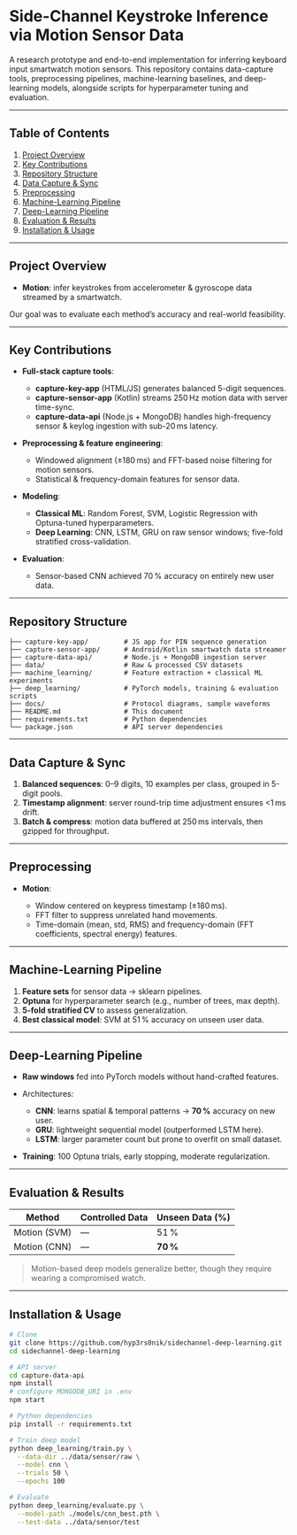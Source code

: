 # Side-Channel Keystroke Inference via Motion Sensor Data

A research prototype and end-to-end implementation for inferring keyboard input smartwatch motion sensors. This repository contains data-capture tools, preprocessing pipelines, machine-learning baselines, and deep-learning models, alongside scripts for hyperparameter tuning and evaluation.

---

## Table of Contents

1. [Project Overview](#project-overview)
2. [Key Contributions](#key-contributions)
3. [Repository Structure](#repository-structure)
4. [Data Capture & Sync](#data-capture--sync)
5. [Preprocessing](#preprocessing)
6. [Machine-Learning Pipeline](#machine-learning-pipeline)
7. [Deep-Learning Pipeline](#deep-learning-pipeline)
8. [Evaluation & Results](#evaluation--results)
9. [Installation & Usage](#installation--usage)

---

## Project Overview

* **Motion**: infer keystrokes from accelerometer & gyroscope data streamed by a smartwatch.

Our goal was to evaluate each method’s accuracy and real-world feasibility.

---

## Key Contributions

* **Full-stack capture tools**:

  * **capture-key-app** (HTML/JS) generates balanced 5-digit sequences.
  * **capture-sensor-app** (Kotlin) streams 250 Hz motion data with server time-sync.
  * **capture-data-api** (Node.js + MongoDB) handles high-frequency sensor & keylog ingestion with sub-20 ms latency.

* **Preprocessing & feature engineering**:

  * Windowed alignment (±180 ms) and FFT-based noise filtering for motion sensors.
  * Statistical & frequency-domain features for sensor data.

* **Modeling**:
  * **Classical ML**: Random Forest, SVM, Logistic Regression with Optuna-tuned hyperparameters.
  * **Deep Learning**: CNN, LSTM, GRU on raw sensor windows; five-fold stratified cross-validation.

* **Evaluation**:
  * Sensor-based CNN achieved 70 % accuracy on entirely new user data.

---

## Repository Structure

```
├── capture-key-app/         # JS app for PIN sequence generation  
├── capture-sensor-app/      # Android/Kotlin smartwatch data streamer  
├── capture-data-api/        # Node.js + MongoDB ingestion server  
├── data/                    # Raw & processed CSV datasets  
├── machine_learning/        # Feature extraction + classical ML experiments  
├── deep_learning/           # PyTorch models, training & evaluation scripts  
├── docs/                    # Protocol diagrams, sample waveforms  
├── README.md                # This document  
├── requirements.txt         # Python dependencies  
└── package.json             # API server dependencies  
```

---

## Data Capture & Sync

1. **Balanced sequences**: 0–9 digits, 10 examples per class, grouped in 5-digit pools.
2. **Timestamp alignment**: server round-trip time adjustment ensures <1 ms drift.
3. **Batch & compress**: motion data buffered at 250 ms intervals, then gzipped for throughput.

---

## Preprocessing

* **Motion**:

  * Window centered on keypress timestamp (±180 ms).
  * FFT filter to suppress unrelated hand movements.
  * Time-domain (mean, std, RMS) and frequency-domain (FFT coefficients, spectral energy) features.

---

## Machine-Learning Pipeline

1. **Feature sets** for sensor data → sklearn pipelines.
2. **Optuna** for hyperparameter search (e.g., number of trees, max depth).
3. **5-fold stratified CV** to assess generalization.
4. **Best classical model**: SVM at 51 % accuracy on unseen user data.

---

## Deep-Learning Pipeline

* **Raw windows** fed into PyTorch models without hand-crafted features.
* Architectures:

  * **CNN**: learns spatial & temporal patterns → **70 %** accuracy on new user.
  * **GRU**: lightweight sequential model (outperformed LSTM here).
  * **LSTM**: larger parameter count but prone to overfit on small dataset.
* **Training**: 100 Optuna trials, early stopping, moderate regularization.

---

## Evaluation & Results

| Method         | Controlled Data | Unseen Data (%) |
| -------------- | --------------- | --------------- |
| Motion (SVM)   | —               | 51 %            |
| Motion (CNN)   | —               | **70 %**        |

> Motion-based deep models generalize better, though they require wearing a compromised watch.

---

## Installation & Usage

```bash
# Clone
git clone https://github.com/hyp3rs0nik/sidechannel-deep-learning.git
cd sidechannel-deep-learning

# API server
cd capture-data-api
npm install
# configure MONGODB_URI in .env
npm start

# Python dependencies
pip install -r requirements.txt

# Train deep model
python deep_learning/train.py \
  --data-dir ../data/sensor/raw \
  --model cnn \
  --trials 50 \
  --epochs 100

# Evaluate
python deep_learning/evaluate.py \
  --model-path ./models/cnn_best.pth \
  --test-data ../data/sensor/test
```
